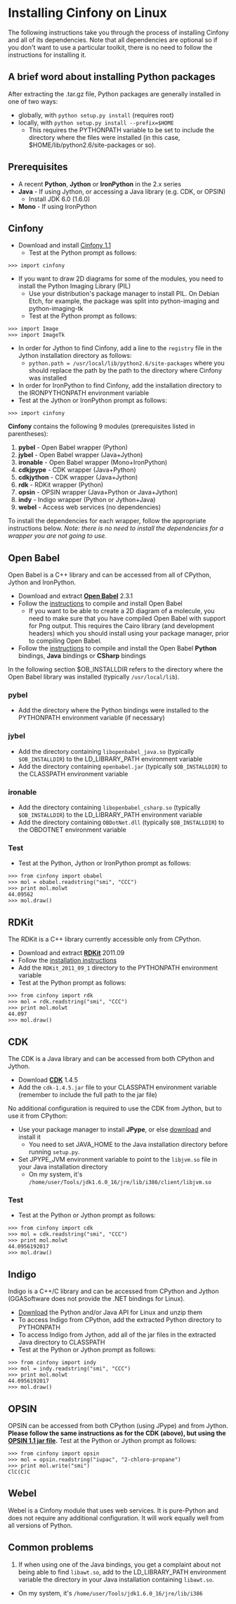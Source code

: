 # Installing Cinfony on Linux #

The following instructions take you through the process of installing Cinfony and all of its dependencies. Note that all dependencies are optional so if you don't want to use a particular toolkit, there is no need to follow the instructions for installing it.

## A brief word about installing Python packages ##

After extracting the .tar.gz file, Python packages are generally installed in one of two ways:
  * globally, with `python setup.py install` (requires root)
  * locally, with `python setup.py install --prefix=$HOME`
    * This requires the PYTHONPATH variable to be set to include the directory where the files were installed (in this case, $HOME/lib/python2.6/site-packages or so).

## Prerequisites ##

  * A recent **Python**, **Jython** or **IronPython** in the 2.x series
  * **Java** - If using Jython, or accessing a Java library (e.g. CDK, or OPSIN)
    * Install JDK 6.0 (1.6.0)
  * **Mono** - If using IronPython

## Cinfony ##

  * Download and install [Cinfony 1.1](http://cinfony.googlecode.com/files/cinfony-1.1.tar.gz)
    * Test at the Python prompt as follows:
```
>>> import cinfony
```
  * If you want to draw 2D diagrams for some of the modules, you need to install the Python Imaging Library (PIL)
    * Use your distribution's package manager to install PIL. On Debian Etch, for example, the package was split into python-imaging and python-imaging-tk
    * Test at the Python prompt as follows:
```
>>> import Image
>>> import ImageTk
```
  * In order for Jython to find Cinfony, add a line to the `registry` file in the Jython installation directory as follows:
    * `python.path = /usr/local/lib/python2.6/site-packages` where you should replace the path by the path to the directory where Cinfony was installed
  * In order for IronPython to find Cinfony, add the installation directory to the IRONPYTHONPATH environment variable
  * Test at the Jython or IronPython prompt as follows:
```
>>> import cinfony
```


**Cinfony** contains the following 9 modules (prerequisites listed in parentheses):

  1. **pybel** - Open Babel wrapper (Python)
  1. **jybel** - Open Babel wrapper (Java+Jython)
  1. **ironable** - Open Babel wrapper (Mono+IronPython)
  1. **cdkjpype** - CDK wrapper (Java+Python)
  1. **cdkjython** - CDK wrapper (Java+Jython)
  1. **rdk** - RDKit wrapper (Python)
  1. **opsin** - OPSIN wrapper (Java+Python or Java+Jython)
  1. **indy** - Indigo wrapper (Python or Jython+Java)
  1. **webel** - Access web services (no dependencies)

To install the dependencies for each wrapper, follow the appropriate instructions below. _Note: there is no need to install the dependencies for a wrapper you are not going to use._

## Open Babel ##

Open Babel is a C++ library and can be accessed from all of CPython, Jython and IronPython.

  * Download and extract **[Open Babel](http://openbabel.org/wiki/Install)** 2.3.1
  * Follow the [instructions](http://openbabel.org/docs/current/Installation/install.html#compiling-open-babel) to compile and install Open Babel
    * If you want to be able to create a 2D diagram of a molecule, you need to make sure that you have compiled Open Babel with support for Png output. This requires the Cairo library (and development headers) which you should install using your package manager, prior to compiling Open Babel.
  * Follow the [instructions](http://openbabel.org/docs/current/Installation/install.html#compile-language-bindings) to compile and install the Open Babel **Python** bindings, **Java** bindings or **CSharp** bindings

In the following section $OB\_INSTALLDIR refers to the directory where the Open Babel library was installed (typically `/usr/local/lib`).

### pybel ###

  * Add the directory where the Python bindings were installed to the PYTHONPATH environment variable (if necessary)

### jybel ###

  * Add the directory containing `libopenbabel_java.so` (typically `$OB_INSTALLDIR`) to the LD\_LIBRARY\_PATH environment variable
  * Add the directory containing `openbabel.jar` (typically `$OB_INSTALLDIR`) to the CLASSPATH environment variable

### ironable ###

  * Add the directory containing `libopenbabel_csharp.so` (typically `$OB_INSTALLDIR`) to the LD\_LIBRARY\_PATH environment variable
  * Add the directory containing `OBDotNet.dll` (typically `$OB_INSTALLDIR`) to the OBDOTNET environment variable

### Test ###

  * Test at the Python, Jython or IronPython prompt as follows:
```
>>> from cinfony import obabel
>>> mol = obabel.readstring("smi", "CCC")
>>> print mol.molwt
44.09562
>>> mol.draw()
```


## RDKit ##

The RDKit is a C++ library currently accessible only from CPython.

  * Download and extract **[RDKit](http://code.google.com/p/rdkit/downloads/detail?name=RDKit_2011_09_1.tgz&can=2&q=)** 2011.09
  * Follow the [installation instructions](http://code.google.com/p/rdkit/wiki/BuildingWithCmake)
  * Add the `RDKit_2011_09_1` directory to the PYTHONPATH environment variable
  * Test at the Python prompt as follows:
```
>>> from cinfony import rdk
>>> mol = rdk.readstring("smi", "CCC")
>>> print mol.molwt
44.097
>>> mol.draw()
```

## CDK ##

The CDK is a Java library and can be accessed from both CPython and Jython.

  * Download **[CDK](http://sourceforge.net/projects/cdk/files/cdk/cdk-1.4.5.jar/download)** 1.4.5
  * Add the `cdk-1.4.5.jar` file to your CLASSPATH environment variable (remember to include the full path to the jar file)

No additional configuration is required to use the CDK from Jython, but to use it from CPython:

  * Use your package manager to install **JPype**, or else [download](http://jpype.sf.net) and install it
    * You need to set JAVA\_HOME to the Java installation directory before running `setup.py`.
  * Set JPYPE\_JVM environment variable to point to the `libjvm.so` file in your Java installation directory
    * On my system, it's `/home/user/Tools/jdk1.6.0_16/jre/lib/i386/client/libjvm.so`

### Test ###

  * Test at the Python or Jython prompt as follows:
```
>>> from cinfony import cdk
>>> mol = cdk.readstring("smi", "CCC")
>>> print mol.molwt
44.0956192017
>>> mol.draw()
```

## Indigo ##

Indigo is a C++/C library and can be accessed from CPython and Jython (GGASoftware does not provide the .NET bindings for Linux).

  * [Download](http://ggasoftware.com/download/indigo) the Python and/or Java API for Linux and unzip them
  * To access Indigo from CPython, add the extracted Python directory to PYTHONPATH
  * To access Indigo from Jython, add all of the jar files in the extracted Java directory to CLASSPATH
  * Test at the Python or Jython prompt as follows:
```
>>> from cinfony import indy
>>> mol = indy.readstring("smi", "CCC")
>>> print mol.molwt
44.0956192017
>>> mol.draw()
```


## OPSIN ##

OPSIN can be accessed from both CPython (using JPype) and from Jython.
**Please follow the same instructions as for the CDK (above), but using the [OPSIN 1.1 jar file](https://bitbucket.org/dan2097/opsin/downloads/opsin-1.1.0-jar-with-dependencies.jar).** Test at the Python or Jython prompt as follows:
```
>>> from cinfony import opsin
>>> mol = opsin.readstring("iupac", "2-chloro-propane")
>>> print mol.write("smi")
ClC(C)C
```

## Webel ##

Webel is a Cinfony module that uses web services. It is pure-Python and does not require any additional configuration. It will work equally well from all versions of Python.

## Common problems ##

1. If when using one of the Java bindings, you get a complaint about not being able to find `libawt.so`, add to the LD\_LIBRARY\_PATH environment variable the directory in your Java installation containing `libawt.so`.
  * On my system, it's `/home/user/Tools/jdk1.6.0_16/jre/lib/i386`